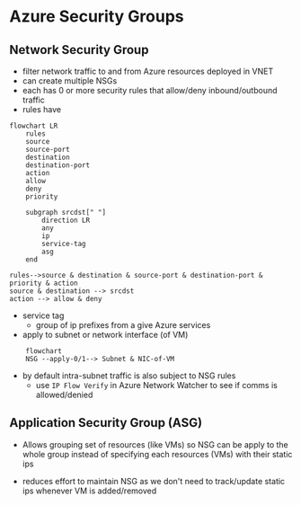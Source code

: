 # Azure Security Groups

## Network Security Group

* filter network traffic to and from Azure resources deployed in VNET
* can create multiple NSGs
* each has 0 or more security rules that allow/deny inbound/outbound traffic
* rules have

```mermaid
flowchart LR
    rules
    source
    source-port
    destination
    destination-port
    action
    allow
    deny
    priority

    subgraph srcdst[" "]
        direction LR
        any
        ip
        service-tag
        asg
    end

rules-->source & destination & source-port & destination-port & priority & action
source & destination --> srcdst
action --> allow & deny
```

* service tag
  * group of ip prefixes from a give Azure services
* apply to subnet or network interface (of VM)

```mermaid
    flowchart
    NSG --apply-0/1--> Subnet & NIC-of-VM
```

* by default intra-subnet traffic is also subject to NSG rules
  * use `IP Flow Verify` in Azure Network Watcher to see if comms is allowed/denied

## Application Security Group (ASG)

* Allows grouping set of resources (like VMs) so NSG can be apply to the whole group instead of specifying each resources (VMs) with their static ips

* reduces effort to maintain NSG as we don't need to track/update static ips whenever VM is added/removed
